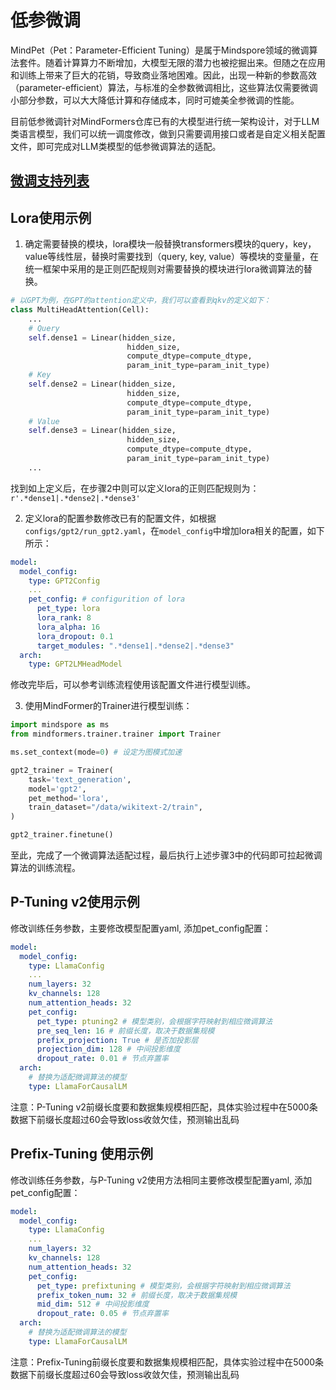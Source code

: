 # 低参微调

MindPet（Pet：Parameter-Efficient Tuning）是属于Mindspore领域的微调算法套件。随着计算算力不断增加，大模型无限的潜力也被挖掘出来。但随之在应用和训练上带来了巨大的花销，导致商业落地困难。因此，出现一种新的参数高效（parameter-efficient）算法，与标准的全参数微调相比，这些算法仅需要微调小部分参数，可以大大降低计算和存储成本，同时可媲美全参微调的性能。

目前低参微调针对MindFormers仓库已有的大模型进行统一架构设计，对于LLM类语言模型，我们可以统一调度修改，做到只需要调用接口或者是自定义相关配置文件，即可完成对LLM类模型的低参微调算法的适配。

## [微调支持列表](../model_support_list.md#微调支持列表)

## Lora使用示例

1. 确定需要替换的模块，lora模块一般替换transformers模块的query，key，value等线性层，替换时需要找到（query, key, value）等模块的变量量，在统一框架中采用的是正则匹配规则对需要替换的模块进行lora微调算法的替换。

```python
# 以GPT为例，在GPT的attention定义中，我们可以查看到qkv的定义如下：
class MultiHeadAttention(Cell):
    ...
    # Query
    self.dense1 = Linear(hidden_size,
                          hidden_size,
                          compute_dtype=compute_dtype,
                          param_init_type=param_init_type)
    # Key
    self.dense2 = Linear(hidden_size,
                          hidden_size,
                          compute_dtype=compute_dtype,
                          param_init_type=param_init_type)
    # Value
    self.dense3 = Linear(hidden_size,
                          hidden_size,
                          compute_dtype=compute_dtype,
                          param_init_type=param_init_type)
    ...
```

找到如上定义后，在步骤2中则可以定义lora的正则匹配规则为：`r'.*dense1|.*dense2|.*dense3'`

2. 定义lora的配置参数修改已有的配置文件，如根据`configs/gpt2/run_gpt2.yaml`，在`model_config`中增加lora相关的配置，如下所示：

```yaml
model:
  model_config:
    type: GPT2Config
    ...
    pet_config: # configurition of lora
      pet_type: lora
      lora_rank: 8
      lora_alpha: 16
      lora_dropout: 0.1
      target_modules: ".*dense1|.*dense2|.*dense3"
  arch:
    type: GPT2LMHeadModel
```

修改完毕后，可以参考训练流程使用该配置文件进行模型训练。

3. 使用MindFormer的Trainer进行模型训练：

```python
import mindspore as ms
from mindformers.trainer.trainer import Trainer

ms.set_context(mode=0) # 设定为图模式加速

gpt2_trainer = Trainer(
    task='text_generation',
    model='gpt2',
    pet_method='lora',
    train_dataset="/data/wikitext-2/train",
)

gpt2_trainer.finetune()
```

至此，完成了一个微调算法适配过程，最后执行上述步骤3中的代码即可拉起微调算法的训练流程。

## P-Tuning v2使用示例

修改训练任务参数，主要修改模型配置yaml, 添加pet_config配置：

```yaml
model:
  model_config:
    type: LlamaConfig
    ...
    num_layers: 32
    kv_channels: 128
    num_attention_heads: 32
    pet_config:
      pet_type: ptuning2 # 模型类别，会根据字符映射到相应微调算法
      pre_seq_len: 16 # 前缀长度，取决于数据集规模
      prefix_projection: True # 是否加投影层
      projection_dim: 128 # 中间投影维度
      dropout_rate: 0.01 # 节点弃置率
  arch:
    # 替换为适配微调算法的模型
    type: LlamaForCausalLM
```

注意：P-Tuning v2前缀长度要和数据集规模相匹配，具体实验过程中在5000条数据下前缀长度超过60会导致loss收敛欠佳，预测输出乱码

## Prefix-Tuning 使用示例

修改训练任务参数，与P-Tuning v2使用方法相同主要修改模型配置yaml, 添加pet_config配置：

```yaml
model:
  model_config:
    type: LlamaConfig
    ...
    num_layers: 32
    kv_channels: 128
    num_attention_heads: 32
    pet_config:
      pet_type: prefixtuning # 模型类别，会根据字符映射到相应微调算法
      prefix_token_num: 32 # 前缀长度，取决于数据集规模
      mid_dim: 512 # 中间投影维度
      dropout_rate: 0.05 # 节点弃置率
  arch:
    # 替换为适配微调算法的模型
    type: LlamaForCausalLM
```

注意：Prefix-Tuning前缀长度要和数据集规模相匹配，具体实验过程中在5000条数据下前缀长度超过60会导致loss收敛欠佳，预测输出乱码
